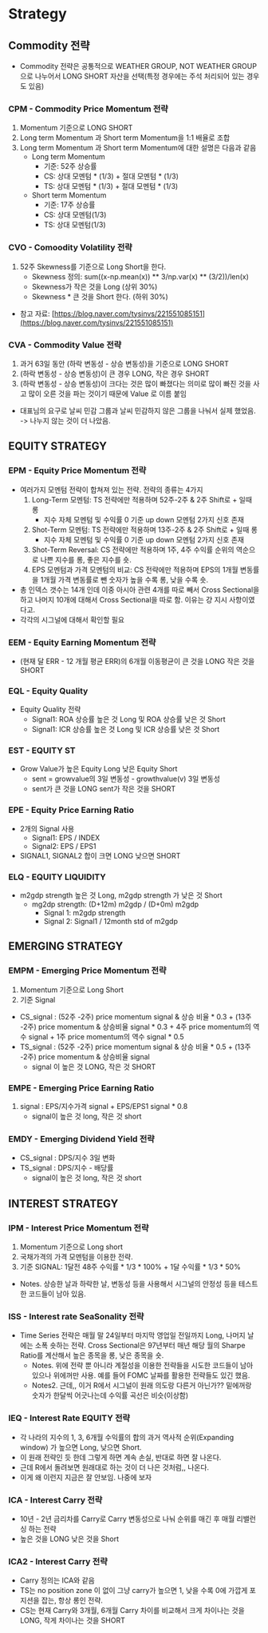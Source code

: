 # Strategy
## Commodity 전략
- Commodity 전략은 공통적으로 WEATHER GROUP, NOT WEATHER GROUP으로 나누어서 LONG SHORT 자산을 선택(특정 경우에는 주석 처리되어 있는 경우도 있음)


### CPM - Commodity Price Momentum 전략
1. Momentum 기준으로 LONG SHORT
2. Long term Momentum 과  Short term Momentum을 1:1 배율로 조합
3. Long term Momentum 과 Short term Momentum에 대한 설명은 다음과 같음
    - Long term Momentum
        - 기준: 52주 상승률
        - CS: 상대 모멘텀 * (1/3) + 절대 모멘텀 * (1/3)
        - TS: 상대 모멘텀 * (1/3) + 절대 모멘텀 * (1/3)
    - Short term Momentum
        - 기준: 17주 상승률
        - CS: 상대 모멘텀(1/3)
        - TS: 상대 모멘텀(1/3)

### CVO - Comoodity Volatility 전략
1. 52주 Skewness를 기준으로 Long Short을 한다.
    - Skewness 정의: sum((x-np.mean(x)) ** 3/np.var(x) ** (3/2))/len(x)
    - Skewness가 작은 것을 Long (상위 30%)
    - Skewness * 큰 것을 Short 한다. (하위 30%)
- 참고 자료: [https://blog.naver.com/tysinvs/221551085151](https://blog.naver.com/tysinvs/221551085151)


### CVA -  Commodity Value 전략
1. 과거 63일 동안 (하락 변동성 - 상승 변동성)을 기준으로 LONG SHORT
2. (하락 변동성 - 상승 변동성)이 큰 경우 LONG, 작은 경우 SHORT
3. (하락 변동성 - 상승 변동성)이 크다는 것은 많이 빠졌다는 의미로 많이 빠진 것을 사고 많이 오른 것을 파는 것이기 때문에 Value 로 이름 붙임
- 대표님의 요구로 날씨 민감 그룹과 날씨 민감하지 않은 그룹을 나눠서 실제 했었음. -> 나누지 않는 것이 더 나았음.

## EQUITY STRATEGY

### EPM - Equity Price Momentum 전략

- 여러가지 모멘텀 전략이 합쳐져 있는 전략. 전략의 종류는 4가지
    1. Long-Term 모멘텀: TS 전략에만 적용하며 52주-2주 & 2주 Shift로 + 일때 롱
        - 지수 자체 모멘텀 및 수익률 0 기준 up down 모멘텀 2가지 신호 존재
    2. Shot-Term 모멘텀: TS 전략에만 적용하며 13주-2주 & 2주 Shift로 + 일때 롱
        - 지수 자체 모멘텀 및 수익률 0 기준 up down 모멘텀 2가지 신호 존재
    3. Shot-Term Reversal: CS 전략에만 적용하며 1주, 4주 수익률 순위의 역순으로 나쁜 지수를 롱, 좋은 지수를 숏.
    4. EPS 모멘텀과 가격 모멘텀의 비교: CS 전략에만 적용하며 EPS의 1개월 변동률을 1개월 가격 변동률로 뺀 숫자가 높을 수록 롱, 낮을 수록 숏.
- 총 인덱스 갯수는 14개 인데 이중 아시아 관련 4개를 따로 빼서 Cross Sectional을 하고 나머지 10개에 대해서 Cross Sectional을 따로 함. 이유는 걍 지시 사항이였다고.
- 각각의 시그널에 대해서 확인할 필요

### EEM - Equity Earning Momentum 전략

- (현재 달 ERR - 12 개월 평균 ERR)의 6개월 이동평균이 큰 것을 LONG 작은 것을 SHORT

### EQL - Equity Quality
- Equity Quality 전략
    - Signal1: ROA 상승률 높은 것 Long 및 ROA 상승률 낮은 것 Short
    - Signal1: ICR 상승률 높은 것 Long 및 ICR 상승률 낮은 것 Short

### EST - EQUITY ST

- Grow Value가 높은 Equity Long 낮은 Equity Short 
    - sent = growvalue의 3일 변동성 - growthvalue(v) 3일 변동성
    - sent가 큰 것을 LONG sent가 작은 것을 SHORT

### EPE - Equity Price Earning Ratio
- 2개의 Signal 사용
    - Signal1: EPS / INDEX
    - Signal2: EPS / EPS1
- SIGNAL1, SIGNAL2 합이 크면 LONG 낮으면 SHORT


### ELQ - EQUITY LIQUIDITY
- m2gdp strength 높은 것 Long, m2gdp strength 가 낮은 것 Short
    - mg2dp strength: (D+12m) m2gdp / (D+0m) m2gdp
        - Signal 1: m2gdp strength
        - Signal 2: Signal1 / 12month std of m2gdp


## EMERGING STRATEGY

### EMPM - Emerging Price Momentum  전략
1. Momentum 기준으로 Long Short
2. 기준 Signal
- CS_signal : (52주 -2주) price momentum signal  & 상승 비율 * 0.3 + 
              (13주 -2주) price momentum & 상승비율  signal * 0.3  + 
              4주 price momentum의 역수 signal + 
              1주 price momentum의 역수 signal * 0.5
- TS_signal : (52주 -2주) price momentum signal & 상승 비율 * 0.5  + 
              (13주 -2주) price momentum & 상승비율 signal
    - signal 이 높은 것 LONG, 작은 것 SHORT
    
    
### EMPE - Emerging Price Earning Ratio
1. signal : EPS/지수가격 signal + EPS/EPS1 signal * 0.8
    - signal이 높은 것 long, 작은 것 short


### EMDY - Emerging Dividend Yield 전략
- CS_signal : DPS/지수 3일 변화
- TS_signal : DPS/지수 - 배당률
    - signal이 높은 것 long, 작은 것 short

        
    
## INTEREST STRATEGY

### IPM  - Interest Price Momentum  전략
1. Momentum 기준으로 Long short
2. 국채가격의 가격 모멘텀을 이용한 전략. 
3. 기준 SIGNAL: 1달전 48주 수익률 * 1/3 * 100% + 1달 수익률 * 1/3 * 50%  
- Notes. 상승한 날과 하락한 날, 변동성 등을 사용해서 시그널의 안정성 등을 테스트한 코드들이 남아 있음.
   
 
### ISS - Interest rate SeaSonality 전략
- Time Series 전략은 매월 말 24일부터 마지막 영업일 전일까지 Long, 나머지 날에는 소폭 숏하는 전략. Cross Sectional은 97년부터 매년 해당 월의 Sharpe Ratio를 계산해서 높은 종목을 롱, 낮은 종목을 숏.
    - Notes. 위에 전략 뿐 아니라 계절성을 이용한 전략들을 시도한 코드들이 남아 있으나 위에꺼만 사용. 예를 들어 FOMC 날짜를 활용한 전략들도 있긴 했음.
    - Notes2. 근데,, 이거 R에서 시그널이 원래 의도랑 다른거 아닌가?? 밑에꺼랑 숫자가 한달씩 어긋나는데 수익률 곡선은 비슷(이상함)
    
### IEQ - Interest Rate EQUITY 전략
- 각 나라의 지수의 1, 3, 6개월 수익률의 합의 과거 역사적 순위(Expanding window) 가 높으면 Long, 낮으면 Short.
- 이 원래 전략인 듯 한데 그렇게 하면 계속 손실, 반대로 하면 잘 나온다. 
- 근데 R에서 돌려보면 원래대로 하는 것이 더 나은 것처럼,, 나온다. 
- 이게 왜 이런지 지금은 잘 안보임. 나중에 보자


### ICA - Interest Carry 전략
- 10년 - 2년 금리차를 Carry로 Carry 변동성으로 나눠 순위를 매긴 후 매월 리밸런싱 하는 전략
- 높은 것을 LONG 낮은 것을 Short


### ICA2 - Interest Carry 전략
- Carry 정의는 ICA와 같음
- TS는 no position zone 이 없이 그냥 carry가 높으면 1, 낮을 수록 0에 가깝게 포지션을 잡는, 항상 롱인 전략. 
- CS는 현재 Carry와 3개월, 6개월 Carry 차이를 비교해서 크게 차이나는 것을 LONG, 작게 차이나는 것을 SHORT


